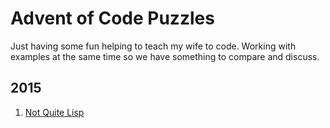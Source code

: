 # Advent of Code Puzzles

Just having some fun helping to teach my wife to code. Working with examples at the same time so we have something to compare and discuss.

## 2015

1. [Not Quite Lisp](2015/01-01/README.md)
